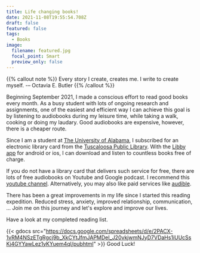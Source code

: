 ```yaml
---
title: Life changing books!
date: 2021-11-08T19:55:54.708Z
draft: false
featured: false
tags:
  - Books
image:
  filename: featured.jpg
  focal_point: Smart
  preview_only: false
---
```


{{% callout note %}}
Every story I create, creates me. I write to create myself. -– Octavia E. Butler
{{% /callout %}}

Beginning September 2021, I made a conscious effort to read good books every month. As a busy student with lots of ongoing research and assignments, one of the easiest and efficient way I can achieve this goal is by listening to audiobooks during my leisure time, while taking a walk, cooking or doing my laudary. Good audiobooks are expensive, however, there is a cheaper route. 

Since I am a student at [The University of Alabama](www.ua.edu), I subscribed for an electronic library card from the [Tuscaloosa Public Library](https://www.tuscaloosa-library.org/). With the [Libby app](https://www.overdrive.com/apps/libby/) for android or ios, I can download and listen to countless books free of charge.

If you do not have a library card that delivers such service for free, there are lots of free audiobooks on Youtube and Google podcast. I recommend this [ youtube channel](https://www.youtube.com/channel/UCnx0Cy6yigF_D2EYs9nGYww). Alternatively, you may also like paid services like [audible](https://www.audible.com/). 

There has been a great improvements in my life since I started this reading expedition. Reduced stress, anxiety, improved relationship, communication, ... Join me on this journey and let's explore and improve our lives.

Have a look at my completed reading list.

{{< gdocs src="https://docs.google.com/spreadsheets/d/e/2PACX-1vRM4NSzETgRgcj9b_XkCYtJfmJAPMDeI_J20vkjwmNJyD7VDaHs1iUUcSsKj4GYYawLez1yKYuem4ql/pubhtml" >}}
Good Luck!

